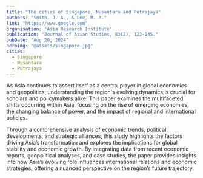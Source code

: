 ```yaml
---
title: "The cities of Singapore, Nusantara and Putrajaya"
authors: "Smith, J. A., & Lee, M. R."
link: "https://www.google.com"
organisation: "Asia Research Institute"
publication: "Journal of Asian Studies, 83(2), 123-145."
pubDate: "Aug 20, 2024"
heroImg: "@assets/singapore.jpg"
cities:
  - Singapore
  - Nusantara
  - Putrajaya
---
```


As Asia continues to assert itself as a central player in global economics and geopolitics, understanding the region's evolving dynamics is crucial for scholars and policymakers alike. This paper examines the multifaceted shifts occurring within Asia, focusing on the rise of emerging economies, the changing balance of power, and the impact of regional and international policies.

Through a comprehensive analysis of economic trends, political developments, and strategic alliances, this study highlights the factors driving Asia’s transformation and explores the implications for global stability and economic growth. By integrating data from recent economic reports, geopolitical analyses, and case studies, the paper provides insights into how Asia’s evolving role influences international relations and economic strategies, offering a nuanced perspective on the region’s future trajectory.
